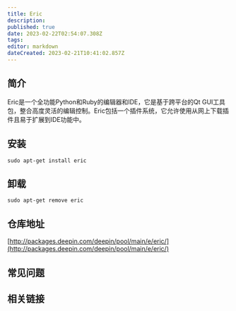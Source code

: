 ```yaml
---
title: Eric
description: 
published: true
date: 2023-02-22T02:54:07.308Z
tags: 
editor: markdown
dateCreated: 2023-02-21T10:41:02.857Z
---
```


## 简介

Eric是一个全功能Python和Ruby的编辑器和IDE，它是基于跨平台的Qt GUI工具包，整合高度灵活的编辑控制。Eric包括一个插件系统，它允许使用从网上下载插件且易于扩展到IDE功能中。

## 安装

`sudo apt-get install eric`

## 卸载

`sudo apt-get remove eric`

## 仓库地址

[http://packages.deepin.com/deepin/pool/main/e/eric/](http://packages.deepin.com/deepin/pool/main/e/eric/)

## 常见问题

## 相关链接
